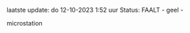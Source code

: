 laatste update: 
do 12-10-2023  1:52   uur 
Status: FAALT - geel - 
<div class="service Y">microstation</div>
